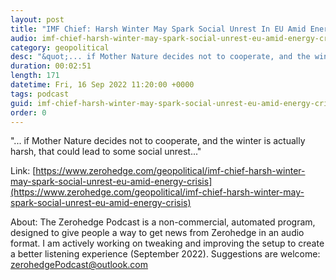 ```yaml
---
layout: post
title: "IMF Chief: Harsh Winter May Spark Social Unrest In EU Amid Energy Crisis"
audio: imf-chief-harsh-winter-may-spark-social-unrest-eu-amid-energy-crisis-0
category: geopolitical
desc: "&quot;... if Mother Nature decides not to cooperate, and the winter is actually harsh, that could lead to some social unrest...&quot;"
duration: 00:02:51
length: 171
datetime: Fri, 16 Sep 2022 11:20:00 +0000
tags: podcast
guid: imf-chief-harsh-winter-may-spark-social-unrest-eu-amid-energy-crisis-0
order: 0
---
```

&quot;... if Mother Nature decides not to cooperate, and the winter is actually harsh, that could lead to some social unrest...&quot;

Link: [https://www.zerohedge.com/geopolitical/imf-chief-harsh-winter-may-spark-social-unrest-eu-amid-energy-crisis](https://www.zerohedge.com/geopolitical/imf-chief-harsh-winter-may-spark-social-unrest-eu-amid-energy-crisis)

About: The Zerohedge Podcast is a non-commercial, automated program, designed to give people a way to get news from Zerohedge in an audio format.  I am actively working on tweaking and improving the setup to create a better listening experience (September 2022).  Suggestions are welcome: [zerohedgePodcast@outlook.com](mailto:zerohedgePodcast@outlook.com)